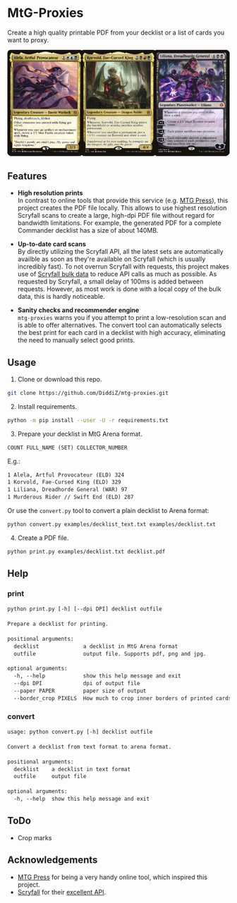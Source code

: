 # MtG-Proxies

Create a high quality printable PDF from your decklist or a list of cards you want to proxy.

![alt text](examples/decklist.png)

## Features

* **High resolution prints**  
In contrast to online tools that provide this service (e.g. [MTG Press](http://www.mtgpress.net/)), this project creates the PDF file locally.
This allows to use highest resolution Scryfall scans to create a large, high-dpi PDF file without regard for bandwidth limitations. For example, the generated PDF for a complete Commander decklist has a size of about 140MB.

* **Up-to-date card scans**  
By directly utilizing the Scryfall API, all the latest sets are automatically availble as soon as they're available on Scryfall (which is usually incredibly fast). To not overrun Scryfall with requests, this project makes use of [Scryfall bulk data](https://scryfall.com/docs/api/bulk-data) to reduce API calls as much as possible. As requested by Scryfall, a small delay of 100ms is added between requests. However, as most work is done with a local copy of the bulk data, this is hardly noticeable.

* **Sanity checks and recommender engine**  
`mtg-proxies` warns you if you attempt to print a low-resolution scan and is able to offer alternatives.
The convert tool can automatically selects the best print for each card in a decklist with high accuracy, eliminating the need to manually select good prints.

## Usage

1. Clone or download this repo.

```bash
git clone https://github.com/DiddiZ/mtg-proxies.git
```

2. Install requirements.

```bash
python -m pip install --user -U -r requirements.txt
```

3. Prepare your decklist in MtG Arena format.

```txt
COUNT FULL_NAME (SET) COLLECTOR_NUMBER
```

E.g.:

```txt
1 Alela, Artful Provocateur (ELD) 324
1 Korvold, Fae-Cursed King (ELD) 329
1 Liliana, Dreadhorde General (WAR) 97
1 Murderous Rider // Swift End (ELD) 287
```

Or use the `convert.py` tool to convert a plain decklist to Arena format:

```bash
python convert.py examples/decklist_text.txt examples/decklist.txt
```

4. Create a PDF file.

```bash
python print.py examples/decklist.txt decklist.pdf
```

## Help

### print

```txt
python print.py [-h] [--dpi DPI] decklist outfile

Prepare a decklist for printing.

positional arguments:
  decklist              a decklist in MtG Arena format
  outfile               output file. Supports pdf, png and jpg.

optional arguments:
  -h, --help            show this help message and exit
  --dpi DPI             dpi of output file
  --paper PAPER         paper size of output
  --border_crop PIXELS  How much to crop inner borders of printed cards
```

### convert

```txt
usage: python convert.py [-h] decklist outfile

Convert a decklist from text format to arena format.

positional arguments:
  decklist    a decklist in text format
  outfile     output file

optional arguments:
  -h, --help  show this help message and exit
```

## ToDo

* Crop marks

## Acknowledgements

* [MTG Press](http://www.mtgpress.net/) for being a very handy online tool, which inspired this project.
* [Scryfall](https://scryfall.com/) for their [excellent API](https://scryfall.com/docs/api).
